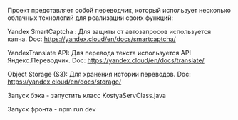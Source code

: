 Проект представляет собой переводчик, который использует несколько облачных технологий для реализации своих функций:

Yandex SmartCaptcha : Для защиты от автозапросов используется капча. Doc:  https://yandex.cloud/en/docs/smartcaptcha/

YandexTranslate API: Для перевода текста используется API Яндекс.Переводчик. Doc: https://yandex.cloud/en/docs/translate/

Object Storage (S3): Для хранения истории переводов.  Doc: https://yandex.cloud/en/docs/storage/

Запуск бэка - запустить класс  KostyaServClass.java

Запуск фронта - npm run dev


